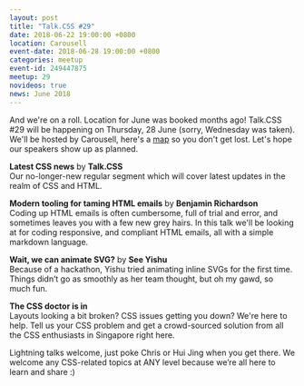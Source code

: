 ```yaml
---
layout: post
title: "Talk.CSS #29"
date: 2018-06-22 19:00:00 +0800
location: Carousell
event-date: 2018-06-28 19:00:00 +0800
categories: meetup
event-id: 249447875
meetup: 29
novideos: true
news: June 2018
---
```

And we're on a roll. Location for June was booked months ago! Talk.CSS #29 will be happening on Thursday, 28 June (sorry, Wednesday was taken). We'll be hosted by Carousell, here's a [map](https://www.google.com/maps/place/Carousell+HQ/@1.2744488,103.8428422,15z/data=!4m2!3m1!1s0x0:0xddd637959917d907?sa=X&ved=0ahUKEwjO-dbCzubbAhXLbSsKHRHiDr0Q_BIIoQEwCg) so you don't get lost. Let's hope our speakers show up as planned.

**Latest CSS news** by **Talk.CSS**  
Our no-longer-new regular segment which will cover latest updates in the realm of CSS and HTML.

**Modern tooling for taming HTML emails** by **Benjamin Richardson**  
Coding up HTML emails is often cumbersome, full of trial and error, and sometimes leaves you with a few new grey hairs. In this talk we'll be looking at for coding responsive, and compliant HTML emails, all with a simple markdown language.

**Wait, we can animate SVG?** by **See Yishu**  
Because of a hackathon, Yishu tried animating inline SVGs for the first time. Things didn’t go as smoothly as her team thought, but oh my gawd, so much fun.

**The CSS doctor is in**  
Layouts looking a bit broken? CSS issues getting you down? We're here to help. Tell us your CSS problem and get a crowd-sourced solution from all the CSS enthusiasts in Singapore right here.

Lightning talks welcome, just poke Chris or Hui Jing when you get there. We welcome any CSS-related topics at ANY level because we’re all here to learn and share :)
